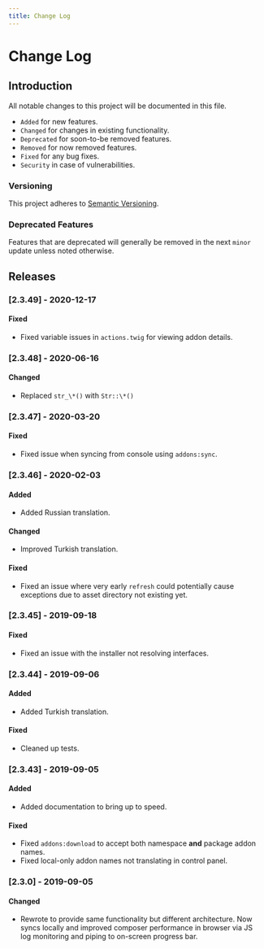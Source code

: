 ```yaml
---
title: Change Log
---
```


# Change Log

<div class="documentation__toc"></div>

## Introduction

All notable changes to this project will be documented in this file.

- `Added` for new features.
- `Changed` for changes in existing functionality.
- `Deprecated` for soon-to-be removed features.
- `Removed` for now removed features.
- `Fixed` for any bug fixes.
- `Security` in case of vulnerabilities.

### Versioning

This project adheres to [Semantic Versioning](https://semver.org/spec/v2.0.0.html).

### Deprecated Features

Features that are deprecated will generally be removed in the next `minor` update unless noted otherwise.

## Releases


### [2.3.49] - 2020-12-17
#### Fixed
- Fixed variable issues in `actions.twig` for viewing addon details.


### [2.3.48] - 2020-06-16
#### Changed
- Replaced `str_\*()` with `Str::\*()`


### [2.3.47] - 2020-03-20
#### Fixed
- Fixed issue when syncing from console using `addons:sync`.


### [2.3.46] - 2020-02-03
#### Added
- Added Russian translation.

#### Changed
- Improved Turkish translation.

#### Fixed
- Fixed an issue where very early `refresh` could potentially cause exceptions due to asset directory not existing yet.


### [2.3.45] - 2019-09-18
#### Fixed
- Fixed an issue with the installer not resolving interfaces. 


### [2.3.44] - 2019-09-06
#### Added
- Added Turkish translation.
 
#### Fixed
- Cleaned up tests.


### [2.3.43] - 2019-09-05
#### Added
- Added documentation to bring up to speed.
 
#### Fixed
- Fixed `addons:download` to accept both namespace **and** package addon names.
- Fixed local-only addon names not translating in control panel.


### [2.3.0] - 2019-09-05
#### Changed
- Rewrote to provide same functionality but different architecture. Now syncs locally and improved composer performance in browser via JS log monitoring and piping to on-screen progress bar.
